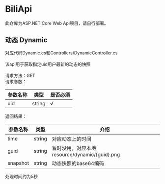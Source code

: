 # BiliApi
此仓库为ASP.NET Core Web Api项目，请自行部署。
## 动态 Dynamic
对应代码Dynamic.cs和Controllers/DynamicController.cs<br><br>
该api用于获取指定uid用户最新的动态的快照<br><br>
请求方法：GET<br>
请求参数：<br>

| 参数名称 | 类型 | 是否必须 |
| ------ | ------ | ------ |
| uid | string | √ |

返回结果：

| 参数名称 | 类型 | 介绍 |
| ------ | ------ | ------ |
| time | string | 对应动态上的时间 |
| guid | string | 暂时没用，对应本地resource/dynamic/{guid}.png |
| snapshot | string | 动态快照的base64编码 |

处理时间约为5秒
